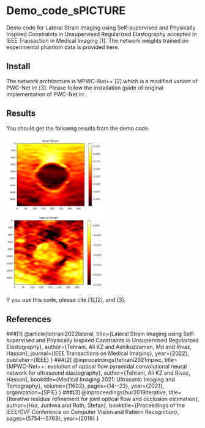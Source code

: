 # Demo_code_sPICTURE
Demo code for Lateral Strain Imaging using Self-supervised and Physically Inspired Constraints in Unsupervised Regularized Elastography accepted in IEEE Transaction in Medical Imaging [1]. The network weights trained on experimental phantom data is provided here.  

## Install
The network architecture is MPWC-Net++ [2] which is a modified variant of PWC-Net irr [3]. Please follow the installation guide of original implementation of PWC-Net irr. 

## Results 
You should get the followng results from the demo code.
<div style="width: 50%; height: 50%">
  
 ![](https://github.com/AliKafaei/Demo_code_sPICTURE/blob/main/Axial_Strain.PNG)
  ![](https://github.com/AliKafaei/Demo_code_sPICTURE/blob/main/Lateral_Strain.PNG)
</div>
If you use this code, please cite [1],[2], and [3].

## References
###[1] 
@article{tehrani2022lateral,
  title={Lateral Strain Imaging using Self-supervised and Physically Inspired Constraints in Unsupervised Regularized Elastography},
  author={Tehrani, Ali KZ and Ashikuzzaman, Md and Rivaz, Hassan},
  journal={IEEE Transactions on Medical Imaging},
  year={2022},
  publisher={IEEE}
}
###[2] 
@inproceedings{tehrani2021mpwc,
  title={MPWC-Net++: evolution of optical flow pyramidal convolutional neural network for ultrasound elastography},
  author={Tehrani, Ali KZ and Rivaz, Hassan},
  booktitle={Medical Imaging 2021: Ultrasonic Imaging and Tomography},
  volume={11602},
  pages={14--23},
  year={2021},
  organization={SPIE}
}
###[3]
@inproceedings{hur2019iterative,
  title={Iterative residual refinement for joint optical flow and occlusion estimation},
  author={Hur, Junhwa and Roth, Stefan},
  booktitle={Proceedings of the IEEE/CVF Conference on Computer Vision and Pattern Recognition},
  pages={5754--5763},
  year={2019}
}
